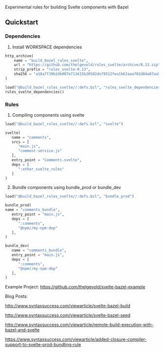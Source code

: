 Experimental rules for building Svelte components with Bazel

## Quickstart

### Dependencies

1. Install WORKSPACE dependencies

```python
http_archive(
    name = "build_bazel_rules_svelte",
    url = "https://github.com/thelgevold/rules_svelte/archive/0.13.zip",
    strip_prefix = "rules_svelte-0.13",
    sha256 = "a18a7f39b2db007e711615b20582da79512fea1b62aaaf02d84a87aa5c6c5e86"
) 

load("@build_bazel_rules_svelte//:defs.bzl", "rules_svelte_dependencies")
rules_svelte_dependencies()
```

### Rules

1. Compiling components using svelte

```python
load("@build_bazel_rules_svelte//:defs.bzl", "svelte")

svelte(
   name = "comments",
   srcs = [
      "main.js",
      "comment-service.js"
   ],
   entry_point = "Comments.svelte",
   deps = [
      ":other_svelte_rules"
   ]
)
```

2. Bundle components using bundle_prod or bundle_dev

```python
load("@build_bazel_rules_svelte//:defs.bzl", "bundle_prod")

bundle_prod(
name = "comments_bundle",
   entry_point = "main.js",
   deps = [
      ":comments",
      "@npm//my-npm-dep"
   ],
)

bundle_dev(
   name = "comments_bundle",
   entry_point = "main.js",
   deps = [
      ":comments",
      "@npm//my-npm-dep"
   ],
)
```

Example Project: https://github.com/thelgevold/svelte-bazel-example

Blog Posts:

http://www.syntaxsuccess.com/viewarticle/svelte-bazel-build

http://www.syntaxsuccess.com/viewarticle/svelte-bazel-seed

http://www.syntaxsuccess.com/viewarticle/remote-build-execution-with-bazel-and-svelte

https://www.syntaxsuccess.com/viewarticle/added-closure-compiler-support-to-svelte-prod-bundling-rule

